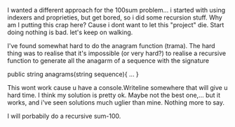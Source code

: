 I wanted a different approach for the 100sum problem...
i started with using indexers and proprieties, but get bored, so i did some recursion stuff. Why am I putting this crap here? Cause i dont want to let this "project" die. Start doing nothing is bad. let's keep on walking. 


I've found somewhat hard to do the anagram function (trama).
The hard thing was to realise that it's impossible (or very hard?) to realise a recursive function to generate all the anagarm of a sequence with the signature

public string anagrams(string sequence){ ... }

This wont work cause u have a console.Writeline somewhere that will give u hard time.
I think my solution is pretty ok. Maybe not the best one,... but it works, and i've seen solutions much uglier than mine. 
Nothing more to say. 
  
  
I will porbabily do a recursive sum-100.
